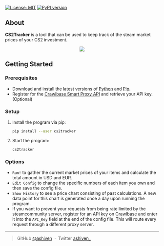 [![License: MIT](https://img.shields.io/badge/License-MIT-yellow.svg)](https://opensource.org/licenses/MIT)
[![PyPI version](https://badge.fury.io/py/cs2tracker.svg)](https://badge.fury.io/py/cs2tracker)

## About

**CS2Tracker** is a tool that can be used to keep track of the steam market prices of your CS2 investment.

<p align="center">
   <img src="https://github.com/user-attachments/assets/6bd13c96-55ea-4857-8910-f97f5ce78704" />
</p>

## Getting Started

### Prerequisites

-  Download and install the latest versions of [Python](https://www.python.org/downloads/) and [Pip](https://pypi.org/project/pip/).
-  Register for the [Crawlbase Smart Proxy API](https://crawlbase.com/) and retrieve your API key. (Optional)

### Setup

1. Install the program via pip:

   ```bash
   pip install --user cs2tracker
   ```

2. Start the program:
   ```bash
   cs2tracker
   ```

### Options

-  `Run!` to gather the current market prices of your items and calculate the total amount in USD and EUR.
-  `Edit Config` to change the specific numbers of each item you own and then save the config file.
-  `Show History` to see a price chart consisting of past calculations. A new data point for this chart is generated once a day upon running the program.
-  If you want to prevent your requests from being rate limited by the steamcommunity server, register for an API key on [Crawlbase](crawlbase.com) and enter it into the `API_Key` field at the end of the config file. This will route every request through a different proxy server.

---

> GitHub [@ashiven](https://github.com/Ashiven) &nbsp;&middot;&nbsp;
> Twitter [ashiven\_](https://twitter.com/ashiven_)
